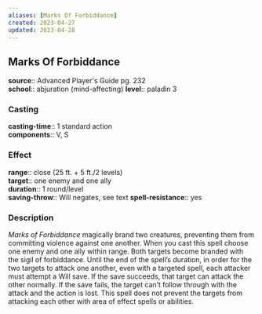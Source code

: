 ```yaml
---
aliases: [Marks Of Forbiddance]
created: 2023-04-27
updated: 2023-04-28
---
```


## Marks Of Forbiddance

**source**:: Advanced Player's Guide pg. 232  
**school**:: abjuration (mind-affecting)
**level**:: paladin 3

### Casting

**casting-time**:: 1 standard action  
**components**:: V, S

### Effect

**range**:: close (25 ft. + 5 ft./2 levels)  
**target**:: one enemy and one ally  
**duration**:: 1 round/level  
**saving-throw**:: Will negates, see text
**spell-resistance**:: yes

### Description

*Marks of Forbiddance* magically brand two creatures, preventing them from committing violence against one another. When you cast this spell choose one enemy and one ally within range. Both targets become branded with the sigil of forbiddance. Until the end of the spell’s duration, in order for the two targets to attack one another, even with a targeted spell, each attacker must attempt a Will save. If the save succeeds, that target can attack the other normally. If the save fails, the target can’t follow through with the attack and the action is lost. This spell does not prevent the targets from attacking each other with area of effect spells or abilities.
